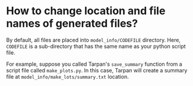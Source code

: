 # How to change location and file names of generated files?

By default, all files are placed into `model_info/CODEFILE` directory. Here, `CODEFILE` is a sub-directory that has the same name as your python script file.

For example, suppose you called Tarpan's `save_summary` function from a script file called `make_plots.py`. In this case, Tarpan will create a summary file at `model_info/make_lots/summary.txt` location.
